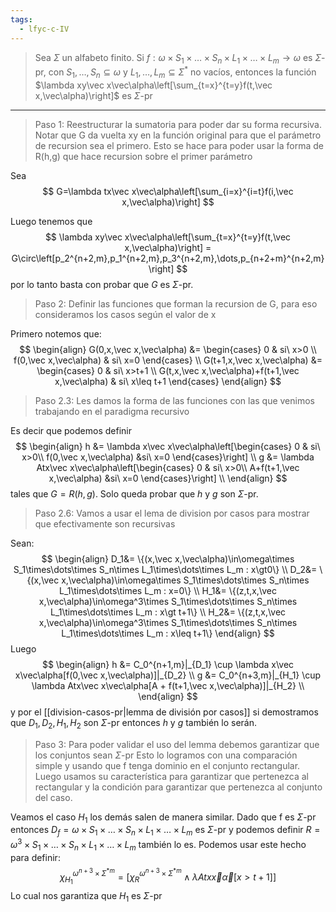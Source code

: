 ```yaml
---
tags:
  - lfyc-c-IV
---
```

> Sea $\Sigma$ un alfabeto finito. Si $f:\omega\times S_1\times\dots\times S_n\times L_1\times\dots\times L_m\to\omega$ es $\Sigma$-pr, con $S_1,\dots,S_n\subseteq\omega$ y $L_1,\dots,L_m\subseteq\Sigma^*$ no vacíos, entonces la función $\lambda xy\vec x\vec\alpha\left[\sum_{t=x}^{t=y}f(t,\vec x,\vec\alpha)\right]$ es $\Sigma$-pr

---
> Paso 1: Reestructurar la sumatoria para poder dar su forma recursiva. Notar que G da vuelta xy en la función original para que el parámetro de recursion sea el primero.
> Esto se hace para poder usar la forma de R(h,g) que hace recursion sobre el primer parámetro

Sea 
$$
G=\lambda tx\vec x\vec\alpha\left[\sum_{i=x}^{i=t}f(i,\vec x,\vec\alpha)\right]
$$

Luego tenemos que 
$$
\lambda xy\vec x\vec\alpha\left[\sum_{t=x}^{t=y}f(t,\vec x,\vec\alpha)\right] = 
G\circ\left[p_2^{n+2,m},p_1^{n+2,m},p_3^{n+2,m},\dots,p_{n+2+m}^{n+2,m}\right]
$$
por lo tanto basta con probar que $G$ es $\Sigma$-pr.
> Paso 2: Definir las funciones que forman la recursion de G, para eso consideramos los casos según el valor de x

Primero notemos que:
$$
\begin{align}
G(0,x,\vec x,\vec\alpha) &= \begin{cases}
	0 & si\ x>0 \\
	f(0,\vec x,\vec\alpha) & si\ x=0
\end{cases} \\
G(t+1,x,\vec x,\vec\alpha) &= \begin{cases}
	0 & si\ x>t+1 \\
	G(t,x,\vec x,\vec\alpha)+f(t+1,\vec x,\vec\alpha) & si\ x\leq t+1
\end{cases}
\end{align}
$$
> Paso 2.3: Les damos la forma de las funciones con las que venimos trabajando en el paradigma recursivo

Es decir que podemos definir
$$
\begin{align}
	h &= \lambda x\vec x\vec\alpha\left[\begin{cases}
		0 & si\ x>0\\
		f(0,\vec x,\vec\alpha) &si\ x=0
	\end{cases}\right] \\
	g &= \lambda Atx\vec x\vec\alpha\left[\begin{cases}
		0 & si\ x>0\\
		A+f(t+1,\vec x,\vec\alpha) &si\ x=0
	\end{cases}\right] \\
\end{align}
$$
tales que $G=R(h,g)$. Solo queda probar que $h$ y $g$ son $\Sigma$-pr.
> Paso 2.6: Vamos a usar el lema de division por casos para mostrar que efectivamente son recursivas

Sean:
$$
\begin{align}
D_1&= \{(x,\vec x,\vec\alpha)\in\omega\times S_1\times\dots\times S_n\times L_1\times\dots\times L_m
: x\gt0\} \\
D_2&= \{(x,\vec x,\vec\alpha)\in\omega\times S_1\times\dots\times S_n\times L_1\times\dots\times L_m
: x=0\} \\
H_1&= \{(z,t,x,\vec x,\vec\alpha)\in\omega^3\times S_1\times\dots\times S_n\times L_1\times\dots\times L_m
: x\gt t+1\} \\
H_2&= \{(z,t,x,\vec x,\vec\alpha)\in\omega^3\times S_1\times\dots\times S_n\times L_1\times\dots\times L_m
: x\leq t+1\}
\end{align}
$$
Luego
$$
\begin{align}
	h &= 
		C_0^{n+1,m}|_{D_1} \cup 
		\lambda x\vec x\vec\alpha[f(0,\vec x,\vec\alpha)]|_{D_2} \\
	g &= 
		C_0^{n+3,m}|_{H_1} \cup 
		\lambda Atx\vec x\vec\alpha[A + f(t+1,\vec x,\vec\alpha)]|_{H_2} \\
\end{align}
$$
y por el [[division-casos-pr|lemma de división por casos]] si demostramos que $D_1,D_2,H_1,H_2$ son $\Sigma$-pr entonces $h$ y $g$ también lo serán. 
> Paso 3: Para poder validar el uso del lemma debemos garantizar que los conjuntos sean $\Sigma$-pr
> Esto lo logramos con una comparación simple y usando que f tenga dominio en el conjunto rectangular.
> Luego usamos su característica para garantizar que pertenezca al rectangular y la condición para garantizar que pertenezca al conjunto del caso.

Veamos el caso $H_1$ los demás salen de manera similar.
Dado que f es $\Sigma$-pr entonces $D_f=\omega\times S_1\times\dots\times S_n\times L_1\times\dots\times L_m$ es $\Sigma$-pr y podemos definir $R=\omega^3\times S_1\times\dots\times S_n\times L_1\times\dots\times L_m$ también lo es. 
Podemos usar este hecho para definir:
$$
\chi^{\omega^{n+3}\times\Sigma^{*m}}_{H_1} = \left[
	\chi^{\omega^{n+3}\times\Sigma^{*m}}_R \land 
	\lambda Atx\vec x\vec\alpha[ x\gt t+1 ]
\right]
$$
Lo cual nos garantiza que $H_1$ es $\Sigma$-pr